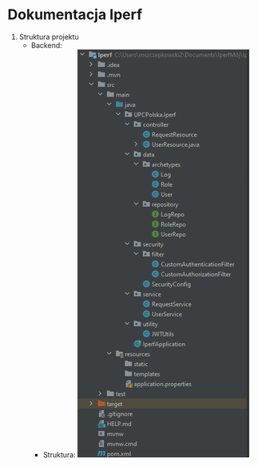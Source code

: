 # Dokumentacja Iperf

1. Struktura projektu
    - Backend:
        - Struktura: 
    ![](/Dokumentacja-Obrazki/StrukturaBackend.png)

